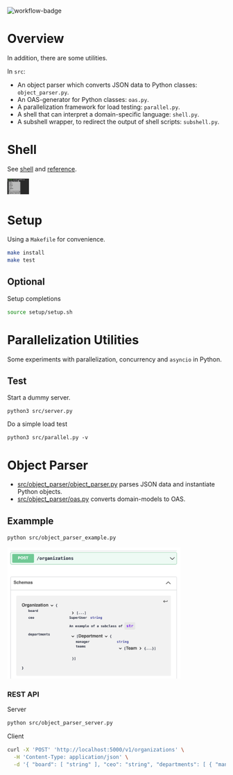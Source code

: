 ![workflow-badge](https://github.com/voschezang/mess/actions/workflows/python-app.yml/badge.svg)

# Overview

In addition, there are some utilities.

In `src`:

- An object parser which converts JSON data to Python classes: `object_parser.py`.
- An OAS-generator for Python classes: `oas.py`.
- A parallelization framework for load testing: `parallel.py`.
- A shell that can interpret a domain-specific language: `shell.py`.
- A subshell wrapper, to redirect the output of shell scripts: `subshell.py`.


# Shell

See [shell](SHELL.md) and [reference](SHELL_REFERENCE.md).

<img src="img/shell_dropdown.png" style="max-width: 10%" alt="Example of a shell with a dropdown completion menu">


# Setup

Using a `Makefile` for convenience.

```sh
make install
make test
```

## Optional

Setup completions

```sh
source setup/setup.sh
```

# Parallelization Utilities

Some experiments with parallelization, concurrency and `asyncio` in Python.

## Test

Start a dummy server.

```
python3 src/server.py
```

Do a simple load test

```
python3 src/parallel.py -v
```

# Object Parser

- [src/object_parser/object_parser.py](object_parser.py) parses JSON data and instantiate Python objects.
- [src/object_parser/oas.py](oas.py) converts domain-models to OAS.

## Exammple

```sh
python src/object_parser_example.py
```

<img src="https://github.com/voschezang/data-science-templates/blob/main/img/generated_oas.png?raw=true" style="width: 400px" alt="OAS Example">

### REST API

Server

```sh
python src/object_parser_server.py
```

Client

```sh
curl -X 'POST' 'http://localhost:5000/v1/organizations' \
  -H 'Content-Type: application/json' \
  -d '{ "board": [ "string" ], "ceo": "string", "departments": [ { "manager": "string", "teams": [ { "manager": "string", "members": [ "string" ], "team_type": "A", "active": true, "capacity": 0, "value": 0 } ] } ] }'
```

